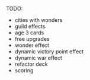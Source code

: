 TODO:

- cities with wonders
- guild effects
- age 3 cards
- free upgrades
- wonder effect
- dynamic victory point effect
- dynamic war effect
- refactor deck
- scoring

